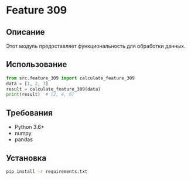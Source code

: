 # Feature 309
## Описание
Этот модуль предоставляет функциональность для обработки данных.
## Использование
```python
from src.feature_309 import calculate_feature_309
data = [1, 2, 3]
result = calculate_feature_309(data)
print(result)  # [2, 4, 6]
```
## Требования
- Python 3.6+
- numpy
- pandas
## Установка
```bash
pip install -r requirements.txt
```